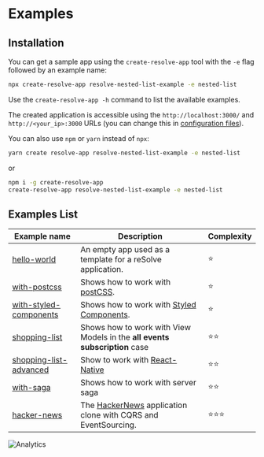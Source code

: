 # Examples

## Installation

You can get a sample app using the `create-resolve-app` tool with the `-e` flag followed by an example name:

```sh
npx create-resolve-app resolve-nested-list-example -e nested-list
```

Use the `create-resolve-app -h` command to list the available examples.

The created application is accessible using the `http://localhost:3000/` and `http://<your_ip>:3000` URLs (you can change this in [configuration files](https://github.com/reimagined/resolve/blob/dev/packages/core/resolve-scripts/configs/schema.resolve.config.json)).

You can also use `npm` or `yarn` instead of `npx`:

```sh
yarn create resolve-app resolve-nested-list-example -e nested-list
```

or

```sh
npm i -g create-resolve-app
create-resolve-app resolve-nested-list-example -e nested-list
```

## Examples List

| Example name | Description | Complexity |
| --- | --- | --- |
| [hello-world](https://github.com/reimagined/resolve/tree/master/examples/hello-world) | An empty app used as a template for a reSolve application. | ⭐️ |
| [with-postcss](https://github.com/reimagined/resolve/tree/master/examples/with-postcss) | Shows how to work with [postCSS](https://github.com/postcss/postcss-loader#css-modules). | ⭐️ |
| [with-styled-components](https://github.com/reimagined/resolve/tree/master/examples/with-styled-components) | Shows how to work with [Styled Components](https://www.styled-components.com/docs). | ⭐️ |
| [shopping-list](https://github.com/reimagined/resolve/tree/master/examples/shopping-list) | Shows how to work with View Models in the **all events subscription** case | ⭐️⭐️ |
| [shopping-list-advanced](https://github.com/reimagined/resolve/tree/master/examples/shopping-list-advanced) | Show to work with [React-Native](https://github.com/facebook/react-native) | ⭐️⭐️ |
| [with-saga](https://github.com/reimagined/resolve/tree/master/examples/with-saga) | Shows how to work with server saga | ⭐️⭐️ |
| [hacker-news](https://github.com/reimagined/resolve/tree/master/examples/hacker-news) | The [HackerNews](https://news.ycombinator.com/) application clone with CQRS and EventSourcing. | ⭐️⭐️️️️⭐️️️️ |


![Analytics](https://ga-beacon.appspot.com/UA-118635726-1/examples-index-readme?pixel)
